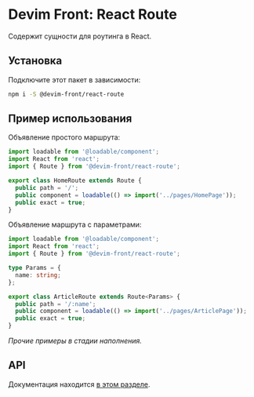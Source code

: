 # Devim Front: React Route

Содержит сущности для роутинга в React.

## Установка

Подключите этот пакет в зависимости:

```bash
npm i -S @devim-front/react-route
```

## Пример использования

Объявление простого маршрута:

```typescript
import loadable from '@loadable/component';
import React from 'react';
import { Route } from '@devim-front/react-route';

export class HomeRoute extends Route {
  public path = '/';
  public component = loadable(() => import('../pages/HomePage'));
  public exact = true;
}
```

Объявление маршрута с параметрами:

```typescript
import loadable from '@loadable/component';
import React from 'react';
import { Route } from '@devim-front/react-route';

type Params = {
  name: string;
};

export class ArticleRoute extends Route<Params> {
  public path = '/:name';
  public component = loadable(() => import('../pages/ArticlePage'));
  public exact = true;
}
```

_Прочие примеры в стадии наполнения._

## API

Документация находится [в этом разделе](https://github.com/devim-front/react-route/tree/master/docs).
